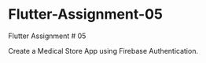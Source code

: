 # Flutter-Assignment-05
Flutter Assignment # 05

Create a Medical Store App using Firebase Authentication.
